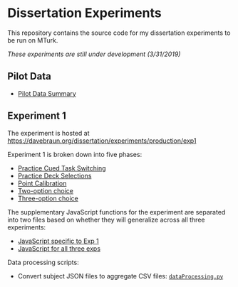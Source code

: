 # Dissertation Experiments
This repository contains the source code for my dissertation experiments to be run on MTurk.  

*These experiments are still under development (3/31/2019)*  

## Pilot Data  

* [Pilot Data Summary](http://davebraun.org/dissertation/experiments/production/pilots/scripts/dissertationPilot_1-23.html)

## Experiment 1

The experiment is hosted at https://davebraun.org/dissertation/experiments/production/exp1  

Experiment 1 is broken down into five phases:  

* [Practice Cued Task Switching](exp1/pracCued/index.html)  
* [Practice Deck Selections](exp1/pracDecks/index.html)  
* [Point Calibration](exp1/calibration/index.html)  
* [Two-option choice](exp1/twoChoice/index.html)  
* [Three-option choice](exp1/threeChoice/index.html)  

The supplementary JavaScript functions for the experiment are separated into two files based on whether they will generalize across all three experiments:  

* [JavaScript specific to Exp 1](exp1/js/exp1Functions.js)  
* [JavaScript for all three exps](globalJs/globalFunctions.js)  

Data processing scripts:  

* Convert subject JSON files to aggregate CSV files: [`dataProcessing.py`](exp1/dataProcessing/dataProcessing.py)